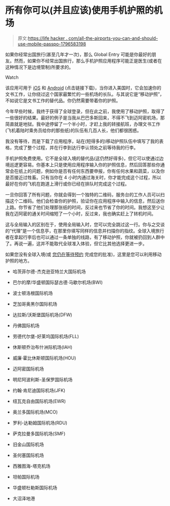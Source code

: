 # 所有你可以(并且应该)使用手机护照的机场

> 原文:[https://life hacker . com/all-the-airports-you-can-and-should-use-mobile-passpo-1796583198](https://lifehacker.com/all-the-airports-you-can-and-should-use-mobile-passpo-1796583198)

如果你经常出国旅行(甚至几年才一次)，那么 Global Entry 可能是你最好的朋友。然而，如果你不经常出国旅行，那么手机护照应用程序可能正是医生(或者在这种情况下是边境管制)所要求的。

Watch

该应用可用于 [iOS](https://itunes.apple.com/us/app/mobile-passport-officially-authorized-by-cbp/id907024887?mt=8) 和 [Android](https://play.google.com/store/apps/details?id=us.mobilepassport&hl=en) (点击链接下载)，当你进入美国时，它会加速你的文书工作，让你绕过这个国家最繁忙的一些机场的长队。与其说它是“移动护照”，不如说它是文书工作的替代品。你仍然需要带着你的护照。

今年早些时候，我终于获得了全球登录，但在此之前，我使用了移动护照，取得了一些很好的结果。最好的例子是当我从巴巴多斯回来，不得不飞到迈阿密机场，那简直就是地狱。我中途停留了一个半小时，才赶上我的转接航班，办理文书工作(飞机着陆时乘务员给你的那些纸)的队伍有几百人长，他们都很困惑。

我没有等待，而是下载了应用程序，站在(短得多的)移动护照队伍中填写了我的表格，完成了整个过程，并在行李到达行李认领处之前等待我的行李。

手机护照免费使用。它不是全球入境的替代品(这仍然好得多)，但它可以使通过边境巡逻更容易。你基本上只是使用应用程序输入你的护照信息，然后回答那些你通常会在纸上的问题，例如你是否有任何东西要申报，你有任何水果和蔬菜，以及你是否接近过牲畜。只有当你在 4 小时内通过海关时，你才能完成这个过程，所以最好在你的飞机在跑道上滑行或你已经在排队时完成这个过程。

一旦你回答了所有问题，你就会得到一个独特的二维码，服务台的工作人员可以扫描这个二维码。他们会检查你的护照，验证你在应用程序中输入的信息，然后送你上路。你节省了他们处理那张纸的时间，反过来也节省了你的时间。我想这至少让我在迈阿密的通关时间缩短了一个小时，反过来，我也确实赶上了转机时间。

这与全局输入的区别在于，使用全局输入时，您可以完全跳过这一行。你与之交谈的“代理”是一个信息亭，在那里你填写同样的信息并扫描你的指纹。全球入境旅行者在拿起行李后也可以通过一条单独的线路，有了移动护照，你就被扔回到人群中了。再说一遍，这并不能取代全球准入体验，但它比其他选择更进一步。

如果您没有全球入境(或 [您仍在等待预约](http://lifehacker.com/make-your-global-entry-appointment-come-months-faster-b-1796195231#_ga=2.26086269.1544215181.1498849381-772366027.1496423220) 完成您的批准)，这里是您可以利用移动护照的地方。

*   哈茨菲尔德-杰克逊亚特兰大国际机场

*   巴尔的摩/华盛顿国际瑟古德·马歇尔机场(BWI)

*   波士顿洛根国际机场

*   芝加哥奥黑尔国际机场

*   达拉斯/沃斯堡国际机场(DFW)

*   丹佛国际机场

*   劳德代尔堡-好莱坞国际机场(FLL)

*   休斯顿乔治布什洲际机场(IAH)

*   威廉·霍比休斯顿国际机场(HOU)

*   迈阿密国际机场

*   明尼阿波利斯-圣保罗国际机场

*   约翰·肯尼迪国际机场(JFK)

*   纽瓦克自由国际机场(EWR)

*   奥兰多国际机场(MCO)

*   罗利-达勒姆国际机场(RDU)

*   萨克拉曼多国际机场(SMF)

*   旧金山国际机场

*   圣何塞国际机场

*   西雅图海-塔克机场

*   坦帕国际机场

*   华盛顿杜勒斯国际机场

*   大沼泽地港